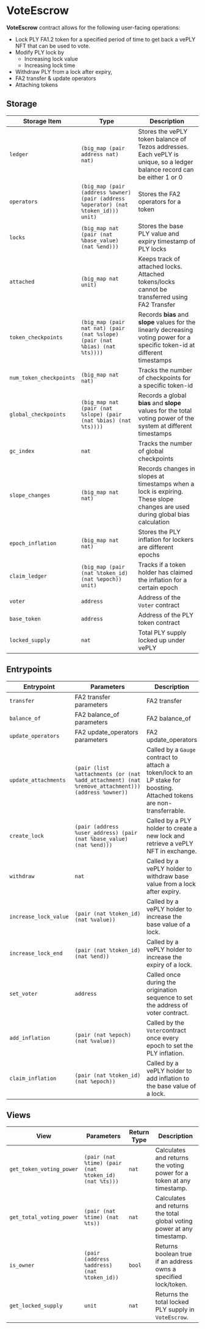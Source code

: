 # VoteEscrow

**VoteEscrow** contract allows for the following user-facing operations:

- Lock PLY FA1.2 token for a specified period of time to get back a vePLY NFT that can be used to vote.
- Modify PLY lock by
  - Increasing lock value
  - Increasing lock time
- Withdraw PLY from a lock after expiry,
- FA2 transfer & update operators
- Attaching tokens

## Storage

| Storage Item            | Type                                                                                | Description                                                                                                                    |
| ----------------------- | ----------------------------------------------------------------------------------- | ------------------------------------------------------------------------------------------------------------------------------ |
| `ledger`                | `(big_map (pair address nat) nat)`                                                  | Stores the vePLY token balance of Tezos addresses. Each vePLY is unique, so a ledger balance record can be either 1 or 0       |
| `operators`             | `(big_map (pair (address %owner) (pair (address %operator) (nat %token_id))) unit)` | Stores the FA2 operators for a token                                                                                           |
| `locks`                 | `(big_map nat (pair (nat %base_value) (nat %end)))`                                 | Stores the base PLY value and expiry timestamp of PLY locks                                                                    |
| `attached`              | `(big_map nat unit)`                                                                | Keeps track of attached locks. Attached tokens/locks cannot be transferred using FA2 Transfer                                  |
| `token_checkpoints`     | `(big_map (pair nat nat) (pair (nat %slope) (pair (nat %bias) (nat %ts))))`         | Records **bias** and **slope** values for the linearly decreasing voting power for a specific token-id at different timestamps |
| `num_token_checkpoints` | `(big_map nat nat)`                                                                 | Tracks the number of checkpoints for a specific token-id                                                                       |
| `global_checkpoints`    | `(big_map nat (pair (nat %slope) (pair (nat %bias) (nat %ts))))`                    | Records a global **bias** and **slope** values for the total voting power of the system at different timestamps                |
| `gc_index`              | `nat`                                                                               | Tracks the number of global checkpoints                                                                                        |
| `slope_changes`         | `(big_map nat nat)`                                                                 | Records changes in slopes at timestamps when a lock is expiring. These slope changes are used during global bias calculation   |
| `epoch_inflation`       | `(big_map nat nat)`                                                                 | Stores the PLY inflation for lockers are different epochs                                                                      |
| `claim_ledger`          | `(big_map (pair (nat %token_id) (nat %epoch)) unit)`                                | Tracks if a token holder has claimed the inflation for a certain epoch                                                         |
| `voter`                 | `address`                                                                           | Address of the `Voter` contract                                                                                                |
| `base_token`            | `address`                                                                           | Address of the PLY token contract                                                                                              |
| `locked_supply`         | `nat`                                                                               | Total PLY supply locked up under vePLY                                                                                         |

## Entrypoints

| Entrypoint            | Parameters                                                                                        | Description                                                                                                             |
| --------------------- | ------------------------------------------------------------------------------------------------- | ----------------------------------------------------------------------------------------------------------------------- |
| `transfer`            | FA2 transfer parameters                                                                           | FA2 transfer                                                                                                            |
| `balance_of`          | FA2 balance_of parameters                                                                         | FA2 balance_of                                                                                                          |
| `update_operators`    | FA2 update_operators parameters                                                                   | FA2 update_operators                                                                                                    |
| `update_attachments`  | `(pair (list %attachments (or (nat %add_attachment) (nat %remove_attachment))) (address %owner))` | Called by a `Gauge` contract to attach a token/lock to an LP stake for boosting. Attached tokens are non-transferrable. |
| `create_lock`         | `(pair (address %user_address) (pair (nat %base_value) (nat %end)))`                              | Called by a PLY holder to create a new lock and retrieve a vePLY NFT in exchange.                                       |
| `withdraw`            | `nat`                                                                                             | Called by a vePLY holder to withdraw base value from a lock after expiry.                                               |
| `increase_lock_value` | `(pair (nat %token_id) (nat %value))`                                                             | Called by a vePLY holder to increase the base value of a lock.                                                          |
| `increase_lock_end`   | `(pair (nat %token_id) (nat %end))`                                                               | Called by a vePLY holder to increase the expiry of a lock.                                                              |
| `set_voter`           | `address`                                                                                         | Called once during the origination sequence to set the address of voter contract.                                       |
| `add_inflation`       | `(pair (nat %epoch) (nat %value))`                                                                | Called by the `Voter`contract once every epoch to set the PLY inflation.                                                |
| `claim_inflation`     | `(pair (nat %token_id) (nat %epoch))`                                                             | Called by a vePLY holder to add inflation to the base value of a lock.                                                  |

## Views

| View                     | Parameters                                            | Return Type | Description                                                            |
| ------------------------ | ----------------------------------------------------- | ----------- | ---------------------------------------------------------------------- |
| `get_token_voting_power` | `(pair (nat %time) (pair (nat %token_id) (nat %ts)))` | `nat`       | Calculates and returns the voting power for a token at any timestamp.  |
| `get_total_voting_power` | `(pair (nat %time) (nat %ts))`                        | `nat`       | Calculates and returns the total global voting power at any timestamp. |
| `is_owner`               | `(pair (address %address) (nat %token_id))`           | `bool`      | Returns boolean true if an address owns a specified lock/token.        |
| `get_locked_supply`      | `unit`                                                | `nat`       | Returns the total locked PLY supply in `VoteEscrow`.                   |
